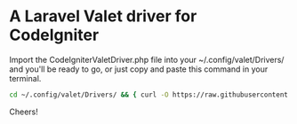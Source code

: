 # A Laravel Valet driver for CodeIgniter

Import the CodeIgniterValetDriver.php file into your ~/.config/valet/Drivers/ and you'll be ready to go, or just copy and paste this command in your terminal.

```bash
cd ~/.config/valet/Drivers/ && { curl -O https://raw.githubusercontent.com/binjuhor/laravel-valet-codeigniter/master/CodeIgniterValetDriver.php ; cd - ; }
```

Cheers!
